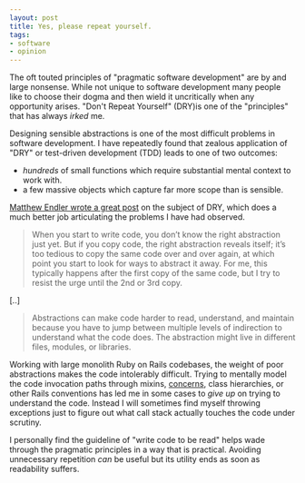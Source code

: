 ```yaml
---
layout: post
title: Yes, please repeat yourself.
tags:
- software
- opinion
---
```


The oft touted principles of "pragmatic software development" are by and large
nonsense.  While not unique to software development many people like to choose
their dogma and then wield it uncritically when any opportunity arises. "Don't
Repeat Yourself" (DRY)is one of the "principles" that has always _irked_ me.

Designing sensible abstractions is one of the most difficult problems in software development. I have repeatedly found that zealous application of "DRY" or test-driven development (TDD) leads to one of two outcomes:

* _hundreds_ of small functions which require substantial mental context to work with.
* a few massive objects which capture far more scope than is sensible.

[Matthew Endler wrote a great
post](https://endler.dev/2025/repeat-yourself/) on the subject of DRY, which does a
much better job articulating the problems I have had observed.

> When you start to write code, you don’t know the right abstraction just yet.
> But if you copy code, the right abstraction reveals itself; it’s too tedious to
> copy the same code over and over again, at which point you start to look for
> ways to abstract it away. For me, this typically happens after the first copy
> of the same code, but I try to resist the urge until the 2nd or 3rd copy.

[..]

> Abstractions can make code harder to read, understand, and maintain because
> you have to jump between multiple levels of indirection to understand what
> the code does. The abstraction might live in different files, modules, or
> libraries.

Working with large monolith Ruby on Rails codebases, the weight of poor
abstractions makes the code intolerably difficult. Trying to mentally model the
code invocation paths through mixins,
[concerns](https://www.honeybadger.io/blog/rails-concern/), class hierarchies,
or other Rails conventions has led me in some cases to _give up_ on trying to
understand the code. Instead I will sometimes find myself throwing exceptions
just to figure out what call stack actually touches the code under scrutiny.

I personally find the guideline of "write code to be read" helps wade through
the pragmatic principles in a way that is practical. Avoiding unnecessary
repetition _can_ be useful but its utility ends as soon as readability suffers.



